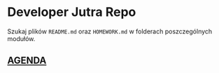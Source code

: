 # Developer Jutra Repo

Szukaj plików `README.md` oraz `HOMEWORK.md` w folderach poszczególnych modułów.

## [AGENDA](./AGENDA.md)
